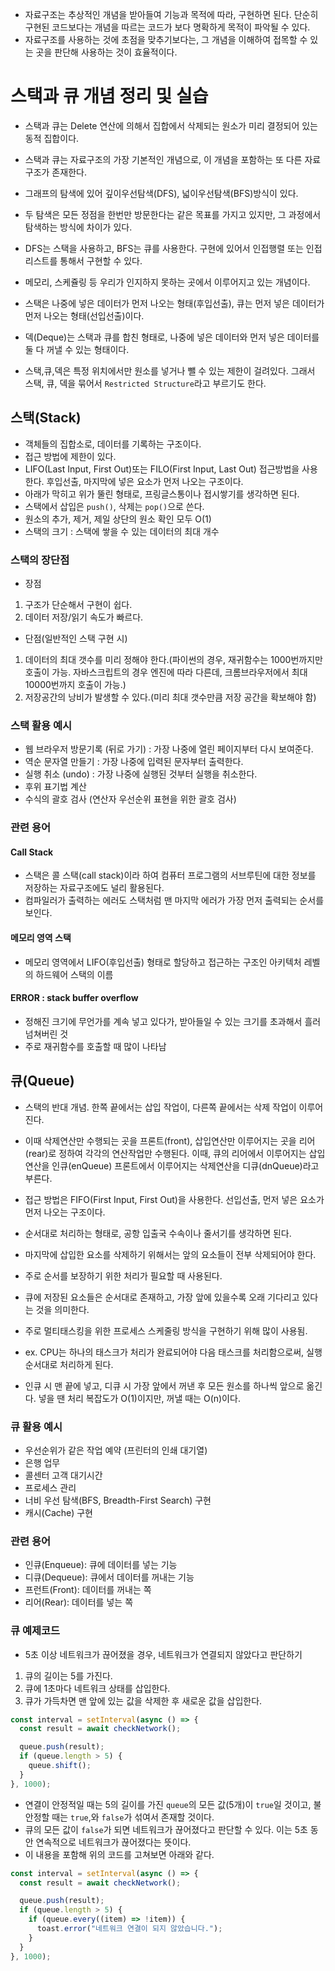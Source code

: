 - 자료구조는 추상적인 개념을 받아들여 기능과 목적에 따라, 구현하면 된다. 단순히 구현된 코드보다는 개념을 따르는 코드가 보다 명확하게 목적이 파악될 수 있다.
- 자료구조를 사용하는 것에 초점을 맞추기보다는, 그 개념을 이해하여 접목할 수 있는 곳을 판단해 사용하는 것이 효율적이다.

# 스택과 큐 개념 정리 및 실습

- 스택과 큐는 Delete 연산에 의해서 집합에서 삭제되는 원소가 미리 결정되어 있는 동적 집합이다.
- 스택과 큐는 자료구조의 가장 기본적인 개념으로, 이 개념을 포함하는 또 다른 자료구조가 존재한다.
- 그래프의 탐색에 있어 깊이우선탐색(DFS), 넓이우선탐색(BFS)방식이 있다.
- 두 탐색은 모든 정점을 한번만 방문한다는 같은 목표를 가지고 있지만, 그 과정에서 탐색하는 방식에 차이가 있다.
- DFS는 스택을 사용하고, BFS는 큐를 사용한다. 구현에 있어서 인접행렬 또는 인접리스트를 통해서 구현할 수 있다.
- 메모리, 스케쥴링 등 우리가 인지하지 못하는 곳에서 이루어지고 있는 개념이다.

- 스택은 나중에 넣은 데이터가 먼저 나오는 형태(후입선출), 큐는 먼저 넣은 데이터가 먼저 나오는 형태(선입선출)이다.
- 덱(Deque)는 스택과 큐를 합친 형태로, 나중에 넣은 데이터와 먼저 넣은 데이터를 둘 다 꺼낼 수 있는 형태이다.
- 스택,큐,덱은 특정 위치에서만 원소를 넣거나 뺄 수 있는 제한이 걸려있다. 그래서 스택, 큐, 덱을 묶어서 `Restricted Structure`라고 부르기도 한다.

## 스택(Stack)

- 객체들의 집합소로, 데이터를 기록하는 구조이다.
- 접근 방법에 제한이 있다.
- LIFO(Last Input, First Out)또는 FILO(First Input, Last Out) 접근방법을 사용한다. 후입선출, 마지막에 넣은 요소가 먼저 나오는 구조이다.
- 아래가 막히고 위가 뚤린 형태로, 프링글스통이나 접시쌓기를 생각하면 된다.
- 스택에서 삽입은 `push()`, 삭제는 `pop()`으로 쓴다.
- 원소의 추가, 제거, 제일 상단의 원소 확인 모두 O(1)
- 스택의 크기 : 스택에 쌓을 수 있는 데이터의 최대 개수

### 스택의 장단점

- 장점

1. 구조가 단순해서 구현이 쉽다.
2. 데이터 저장/읽기 속도가 빠르다.

- 단점(일반적인 스택 구현 시)

1. 데이터의 최대 갯수를 미리 정해야 한다.(파이썬의 경우, 재귀함수는 1000번까지만 호출이 가능. 자바스크립트의 경우 엔진에 따라 다른데, 크롬브라우저에서 최대 10000번까지 호출이 가능.)
2. 저장공간의 낭비가 발생할 수 있다.(미리 최대 갯수만큼 저장 공간을 확보해야 함)

### 스택 활용 예시

- 웹 브라우저 방문기록 (뒤로 가기) : 가장 나중에 열린 페이지부터 다시 보여준다.
- 역순 문자열 만들기 : 가장 나중에 입력된 문자부터 출력한다.
- 실행 취소 (undo) : 가장 나중에 실행된 것부터 실행을 취소한다.
- 후위 표기법 계산
- 수식의 괄호 검사 (연산자 우선순위 표현을 위한 괄호 검사)

### 관련 용어

#### Call Stack

- 스택은 콜 스택(call stack)이라 하여 컴퓨터 프로그램의 서브루틴에 대한 정보를 저장하는 자료구조에도 널리 활용된다.
- 컴파일러가 출력하는 에러도 스택처럼 맨 마지막 에러가 가장 먼저 출력되는 순서를 보인다.

#### 메모리 영역 스택

- 메모리 영역에서 LIFO(후입선출) 형태로 할당하고 접근하는 구조인 아키텍처 레벨의 하드웨어 스택의 이름

#### ERROR : stack buffer overflow

- 정해진 크기에 무언가를 계속 넣고 있다가, 받아들일 수 있는 크기를 초과해서 흘러넘쳐버린 것
- 주로 재귀함수를 호출할 때 많이 나타남

## 큐(Queue)

- 스택의 반대 개념. 한쪽 끝에서는 삽입 작업이, 다른쪽 끝에서는 삭제 작업이 이루어진다.
- 이때 삭제연산만 수행되는 곳을 프론트(front), 삽입연산만 이루어지는 곳을 리어(rear)로 정하여 각각의 연산작업만 수행된다. 이때, 큐의 리어에서 이루어지는 삽입연산을 인큐(enQueue) 프론트에서 이루어지는 삭제연산을 디큐(dnQueue)라고 부른다.

- 접근 방법은 FIFO(First Input, First Out)을 사용한다. 선입선출, 먼저 넣은 요소가 먼저 나오는 구조이다.
- 순서대로 처리하는 형태로, 공항 입출국 수속이나 줄서기를 생각하면 된다.
- 마지막에 삽입한 요소를 삭제하기 위해서는 앞의 요소들이 전부 삭제되어야 한다.
- 주로 순서를 보장하기 위한 처리가 필요할 때 사용된다.
- 큐에 저장된 요소들은 순서대로 존재하고, 가장 앞에 있을수록 오래 기다리고 있다는 것을 의미한다.
- 주로 멀티태스킹을 위한 프로세스 스케줄링 방식을 구현하기 위해 많이 사용됨.
- ex. CPU는 하나의 태스크가 처리가 완료되어야 다음 태스크를 처리함으로써, 실행 순서대로 처리하게 된다.

- 인큐 시 맨 끝에 넣고, 디큐 시 가장 앞에서 꺼낸 후 모든 원소를 하나씩 앞으로 옮긴다. 넣을 땐 처리 복잡도가 O(1)이지만, 꺼낼 때는 O(n)이다.

### 큐 활용 예시

- 우선순위가 같은 작업 예약 (프린터의 인쇄 대기열)
- 은행 업무
- 콜센터 고객 대기시간
- 프로세스 관리
- 너비 우선 탐색(BFS, Breadth-First Search) 구현
- 캐시(Cache) 구현

### 관련 용어

- 인큐(Enqueue): 큐에 데이터를 넣는 기능
- 디큐(Dequeue): 큐에서 데이터를 꺼내는 기능
- 프런트(Front): 데이터를 꺼내는 쪽
- 리어(Rear): 데이터를 넣는 쪽

### 큐 예제코드

- 5초 이상 네트워크가 끊어졌을 경우, 네트워크가 연결되지 않았다고 판단하기

1. 큐의 길이는 5를 가진다.
2. 큐에 1초마다 네트워크 상태를 삽입한다.
3. 큐가 가득차면 맨 앞에 있는 값을 삭제한 후 새로운 값을 삽입한다.

```js
const interval = setInterval(async () => {
  const result = await checkNetwork();

  queue.push(result);
  if (queue.length > 5) {
    queue.shift();
  }
}, 1000);
```

- 연결이 안정적일 때는 5의 길이를 가진 `queue`의 모든 값(5개)이 `true`일 것이고, 불안정할 때는 `true`,와 `false`가 섞여서 존재할 것이다.
- 큐의 모든 값이 `false`가 되면 네트워크가 끊어졌다고 판단할 수 있다. 이는 5초 동안 연속적으로 네트워크가 끊어졌다는 뜻이다.
- 이 내용을 포함해 위의 코드를 고쳐보면 아래와 같다.

```js
const interval = setInterval(async () => {
  const result = await checkNetwork();

  queue.push(result);
  if (queue.length > 5) {
    if (queue.every((item) => !item)) {
      toast.error("네트워크 연결이 되지 않았습니다.");
    }
  }
}, 1000);
```
